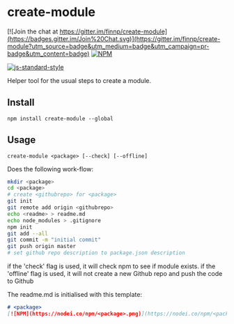 # create-module

[![Join the chat at https://gitter.im/finnp/create-module](https://badges.gitter.im/Join%20Chat.svg)](https://gitter.im/finnp/create-module?utm_source=badge&utm_medium=badge&utm_campaign=pr-badge&utm_content=badge)
[![NPM](https://nodei.co/npm/create-module.png)](https://nodei.co/npm/create-module/)

[![js-standard-style](https://cdn.rawgit.com/feross/standard/master/badge.svg)](https://github.com/feross/standard)

Helper tool for the usual steps to create a module.

## Install
```
npm install create-module --global
```

## Usage
```
create-module <package> [--check] [--offline]
```

Does the following work-flow:
```sh
mkdir <package>
cd <package>
# create <githubrepo> for <package>
git init
git remote add origin <githubrepo>
echo <readme> > readme.md
echo node_modules > .gitignore
npm init
git add --all
git commit -m "initial commit"
git push origin master
# set github repo description to package.json description
```

if the 'check' flag is used, it will check npm to see if module exists.
if the 'offline' flag is used, it will not create a new Github repo and push the code to Github

The readme.md is initialised with this template:

```md
# <package>
[![NPM](https://nodei.co/npm/<package>.png)](https://nodei.co/npm/<package>/)

```

